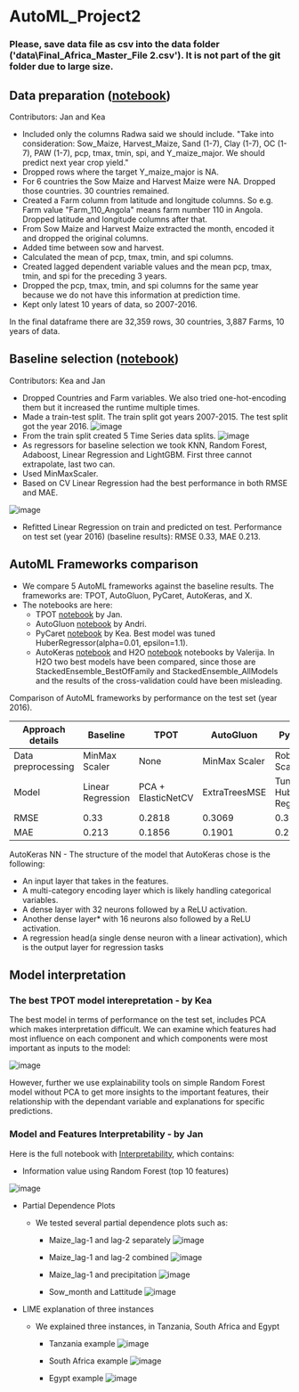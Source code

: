 # AutoML_Project2

### Please, save data file as csv into the data folder ('data\Final_Africa_Master_File 2.csv'). It is not part of the git folder due to large size.

## Data preparation ([notebook](https://github.com/jtimko16/AutoML_Project2/blob/main/notebooks/1.Data_preparation.ipynb))
Contributors: Jan and Kea

* Included only the columns Radwa said we should include. "Take into consideration: Sow_Maize, Harvest_Maize, Sand (1-7), Clay (1-7), OC (1-7), PAW (1-7), pcp, tmax, tmin, spi, and Y_maize_major. We should predict next year crop yield."
* Dropped rows where the target Y_maize_major is NA.
* For 6 countries the Sow Maize and Harvest Maize were NA. Dropped those countries. 30 countries remained.
* Created a Farm column from latitude and longitude columns. So e.g. Farm value "Farm_110_Angola" means farm number 110 in Angola. Dropped latitude and longitude columns after that.
* From Sow Maize and Harvest Maize extracted the month, encoded it and dropped the original columns.
* Added time between sow and harvest.
* Calculated the mean of pcp, tmax, tmin, and spi columns.
* Created lagged dependent variable values and the mean pcp, tmax, tmin, and spi for the preceding 3 years.
* Dropped the pcp, tmax, tmin, and spi columns for the same year because we do not have this information at prediction time.
* Kept only latest 10 years of data, so 2007-2016.

In the final dataframe there are 32,359 rows, 30 countries, 3,887 Farms, 10 years of data.

## Baseline selection ([notebook](https://github.com/jtimko16/AutoML_Project2/blob/main/notebooks/2.Baseline_selection.ipynb))
Contributors: Kea and Jan

* Dropped Countries and Farm variables. We also tried one-hot-encoding them but it increased the runtime multiple times.
* Made a train-test split. The train split got years 2007-2015. The test split got the year 2016.
![image](https://github.com/jtimko16/AutoML_Project2/assets/55859977/ff4f1633-be5f-4d91-b711-1d30d19dc301)
* From the train split created 5 Time Series data splits.
![image](https://github.com/jtimko16/AutoML_Project2/assets/55859977/4edc7758-0c5b-4025-80da-e582f09bc33c)
* As regressors for baseline selection we took KNN, Random Forest, Adaboost, Linear Regression and LightGBM. First three cannot extrapolate, last two can.
* Used MinMaxScaler.
* Based on CV Linear Regression had the best performance in both RMSE and MAE.
  
![image](https://github.com/jtimko16/AutoML_Project2/assets/55859977/f1274dfb-b6c2-4edf-ab48-fd0481b52b17)


* Refitted Linear Regression on train and predicted on test. Performance on test set (year 2016) (baseline results): RMSE 0.33, MAE 0.213.

## AutoML Frameworks comparison

* We compare 5 AutoML frameworks against the baseline results. The frameworks are: TPOT, AutoGluon, PyCaret, AutoKeras, and X.
* The notebooks are here:
  * TPOT [notebook](https://github.com/jtimko16/AutoML_Project2/blob/main/notebooks/5.TPOT.ipynb) by Jan.
  * AutoGluon [notebook](https://github.com/jtimko16/AutoML_Project2/blob/main/notebooks/3.AutoGluon.ipynb) by Andri.
  * PyCaret [notebook](https://github.com/jtimko16/AutoML_Project2/blob/main/notebooks/4.PyCaret.ipynb) by Kea. Best model was tuned HuberRegressor(alpha=0.01, epsilon=1.1).
  * AutoKeras [notebook](https://github.com/jtimko16/AutoML_Project2/blob/main/notebooks/6.AutoKeras.ipynb) and H2O [notebook](https://github.com/jtimko16/AutoML_Project2/blob/main/notebooks/7.h2o_no_countries_and_farm.ipynb) notebooks by Valerija. In H2O two best models have been compared, since those are StackedEnsemble_BestOfFamily and StackedEnsemble_AllModels and the results of the cross-validation could have been misleading.

 
 Comparison of AutoML frameworks by performance on the test set (year 2016).

 Approach details | Baseline | TPOT | AutoGluon | PyCaret | AutoKeras | H2O
--- | --- | --- | --- |--- |--- |---
Data preprocessing | MinMax Scaler | None | MinMax Scaler | Robust Scaler | Automated  | Automated  
Model | Linear Regression | PCA + ElasticNetCV | ExtraTreesMSE | Tuned Huber Regressor | NN* |  'StackedEnsemble_BestOfFamily'  
RMSE | 0.33 | 0.2818 | 0.3069 | 0.3262 | 0.4081 |  0.334 
MAE  | 0.213 | 0.1856 | 0.1901 | 0.2000 | 0.3361 | 0.2143

AutoKeras NN - The structure of the model that AutoKeras chose is the following:
* An input layer that takes in the features.
* A multi-category encoding layer which is likely handling categorical variables.
* A dense layer with 32 neurons followed by a ReLU activation.
* Another dense layer* with 16 neurons also followed by a ReLU activation.
* A regression head(a single dense neuron with a linear activation), which is the output layer for regression tasks

## Model interpretation

### The best TPOT model interepretation - by Kea

The best model in terms of performance on the test set, includes PCA which makes interpretation difficult. We can examine which features had most influence on each component and which components were most important as inputs to the model:

![image](https://github.com/jtimko16/AutoML_Project2/blob/main/plots/PCA_components_importance.png)

However, further we use explainability tools on simple Random Forest model without PCA to get more insights to the important features, their relationship with the dependant variable and explanations for specific predictions.

### Model and Features Interpretability - by Jan

Here is the full notebook with [Interpretability](https://github.com/jtimko16/AutoML_Project2/blob/main/notebooks/8.%20Interpretability.ipynb), which contains:
* Information value using Random Forest (top 10 features)

![image](https://github.com/jtimko16/AutoML_Project2/blob/main/plots/Random_Forest_features_importance.png)

* Partial Dependence Plots
  * We tested several partial dependence plots such as:
    * Maize_lag-1 and lag-2 separately
  ![image](https://github.com/jtimko16/AutoML_Project2/blob/main/plots/PDP_Maize_lagged_separately.png)

    * Maize_lag-1 and lag-2 combined
  ![image](https://github.com/jtimko16/AutoML_Project2/blob/main/plots/PDP_Maize_lagged_combined.png)

    * Maize_lag-1 and precipitation 
  ![image](https://github.com/jtimko16/AutoML_Project2/blob/main/plots/PDP_combined_maize_lagged_precipitation.png)

    * Sow_month and Lattitude
  ![image](https://github.com/jtimko16/AutoML_Project2/blob/main/plots/Sow_month_lattitude_combined.png)


* LIME explanation of three instances
  * We explained three instances, in Tanzania, South Africa and Egypt
    * Tanzania example
  ![image](https://github.com/jtimko16/AutoML_Project2/blob/main/plots/LIME_01.png)

    * South Africa example
  ![image](https://github.com/jtimko16/AutoML_Project2/blob/main/plots/LIME_02.png)

    * Egypt example
  ![image](https://github.com/jtimko16/AutoML_Project2/blob/main/plots/LIME_03.png)


